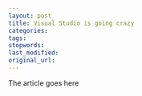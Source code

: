 ```yaml
---
layout: post
title: Visual Studio is going crazy
categories:
tags:
stopwords:
last_modified:
original_url: 
---
```


The article goes here

